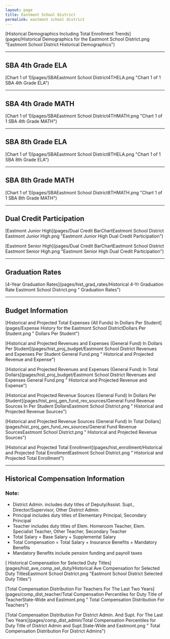 ```yaml
---
layout: page
title: Eastmont School District
permalink: eastmont school district
---
```



[Historical Demographics Including Total Enrollment Trends](pages/Historical Demographics for the Eastmont School District.png "Eastmont School District Historical Demographics")

___

## SBA 4th Grade ELA

[Chart 1 of 1](pages/SBAEastmont School District4THELA.png "Chart 1 of 1 SBA 4th Grade ELA")


___

## SBA 4th Grade MATH

[Chart 1 of 1](pages/SBAEastmont School District4THMATH.png "Chart 1 of 1 SBA 4th Grade MATH")


___

## SBA 8th Grade ELA

[Chart 1 of 1](pages/SBAEastmont School District8THELA.png "Chart 1 of 1 SBA 8th Grade ELA")


___

## SBA 8th Grade MATH

[Chart 1 of 1](pages/SBAEastmont School District8THMATH.png "Chart 1 of 1 SBA 8th Grade MATH")


___

## Dual Credit Participation

[Eastmont Junior High](pages/Dual Credit BarChartEastmont School District Eastmont Junior High.png "Eastmont Junior High Dual Credit Participation")

[Eastmont Senior High](pages/Dual Credit BarChartEastmont School District Eastmont Senior High.png "Eastmont Senior High Dual Credit Participation")


___

## Graduation Rates

[4-Year Graduation Rates](pages/hist_grad_rates/Historical 4-Yr Graduation Rate Eastmont School District.png " Graduation Rates")


___

## Budget Information

[Historical and Projected Total Expenses (All Funds) In Dollars Per Student](pages/Expense History for the Eastmont School DistrictDollars Per Student.png " Dollars Per Student")

[Historical and Projected Revenues and Expenses (General Fund) In Dollars Per Student](pages/hist_proj_budget/Eastmont School District Revenues and Expenses Per Student General Fund.png " Historical and Projected Revenue and Expense")

[Historical and Projected Revenues and Expenses (General Fund) In Total Dollars](pages/hist_proj_budget/Eastmont School District Revenues and Expenses General Fund.png " Historical and Projected Revenue and Expense")

[Historical and Projected Revenue Sources (General Fund) In Dollars Per Student](pages/hist_proj_gen_fund_rev_sources/General Fund Revenue Sources In Per Student DollarsEastmont School District.png " Historical and Projected Revenue Sources")

[Historical and Projected Revenue Sources (General Fund) In Total Dollars](pages/hist_proj_gen_fund_rev_sources/General Fund Revenue SourcesEastmont School District.png " Historical and Projected Revenue Sources")

[Historical and Projected Total Enrollment](pages/hist_enrollment/Historical and Projected Total EnrollmentEastmont School District.png " Historical and Projected Total Enrollment")


___

## Historical Compensation Information
### Note:
- District Admin. includes duty titles of Deputy/Assist. Supt., Director/Supervisor, Other District Admin.
- Principal includes duty titles of Elementary Principal, Secondary Principal
- Teacher includes duty titles of Elem. Homeroom Teacher, Elem. Specialist Teacher, Other Teacher, Secondary Teacher
- Total Salary = Base Salary + Supplemental Salary
- Total Compensation = Total Salary + Insurance Benefits + Mandatory Benefits
- Mandatory Benefits include pension funding and payroll taxes

[ Historical Compensation for Selected Duty Titles](pages/hist_ave_comp_sel_duty/Historical Ave Compensation for Selected Duty TitlesEastmont School District.png "Eastmont School District Selected Duty Titles")

[Total Compensation Distribution For Teachers For The Last Two Years](pages/comp_dist_teacher/Total Compensation Percentiles for Duty Title of TeacherState-Wide and Eastmont.png " Total Compensation Distribution For Teachers")

[Total Compensation Distribution For District Admin. And Supt. For The Last Two Years](pages/comp_dist_admin/Total Compensation Percentiles for Duty Title of District Admin and Supt.State-Wide and Eastmont.png " Total Compensation Distribution For District Admins")

